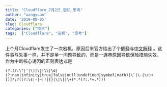 ```yaml
---
title: "Cloudflare_7月2日_宕机_思考"
author: "wangyuan"
date: '2019-08-05'
slug: Cloudflare
categories: ["技术"]
tags:  ["Cloudflare", "宕机", "思考"]
---
```

上个月Cloudflare发生了一次宕机，原因后来官方给出了个[解释](https://new.blog.cloudflare.com/details-of-the-cloudflare-outage-on-july-2-2019/#appendix-about-regular-expression-backtracking)与[中文解释](https://blog.cloudflare.com/zh/details-of-the-cloudflare-outage-on-july-2-2019-zh) 。这件事与失事一样，并不是单一问题导致的，而是一连串原因导致保险措施失效。
作为中断核心诱因的正则表达式是 
```
(?:(?:\"|'|\]|\}|\\|\d|(?:nan|infinity|true|false|null|undefined|symbol|math)|\`|\-|\+)+[)]*;?((?:\s|-|~|!|{}|\|\||\+)*.*(?:.*=.*)))
```
